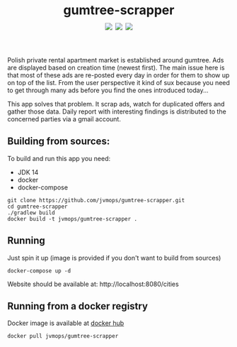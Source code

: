 <h1 align="center">
  gumtree-scrapper<br>
  <a href="https://github.com/jvmops/gumtree-scrapper/actions"><img align="center" src="https://github.com/jvmops/gumtree-scrapper/workflows/master/badge.svg"></a> 
  <a href="https://codecov.io/gh/jvmops/gumtree-scrapper"><img align="center" src="https://codecov.io/gh/jvmops/gumtree-scrapper/branch/master/graph/badge.svg"></a> 
  <a href="https://github.com/jvmops/gumtree-scrapper/blob/master/LICENSE"><img align="center" src="https://img.shields.io/github/license/jvmops/gumtree-scrapper.svg"></a>
  <br><br>
</h1>

Polish private rental apartment market is established around gumtree. Ads are displayed based on creation time (newest first). The main issue here is that most of these ads are re-posted every day in order for them to show up on top of the list. From the user perspective it kind of sux because you need to get through many ads before you find the ones introduced today...

This app solves that problem. It scrap ads, watch for duplicated offers and gather those data. Daily report with interesting findings is distributed to the concerned parties via a gmail account.

## Building from sources:
To build and run this app you need:
- JDK 14
- docker
- docker-compose

```
git clone https://github.com/jvmops/gumtree-scrapper.git
cd gumtree-scrapper
./gradlew build
docker build -t jvmops/gumtree-scrapper .
```

## Running 
Just spin it up (image is provided if you don't want to build from sources)
```
docker-compose up -d
```

Website should be available at: http://localhost:8080/cities

## Running from a docker registry
Docker image is available at [docker hub](https://hub.docker.com/r/jvmops/gumtree-scrapper)
```
docker pull jvmops/gumtree-scrapper
```
